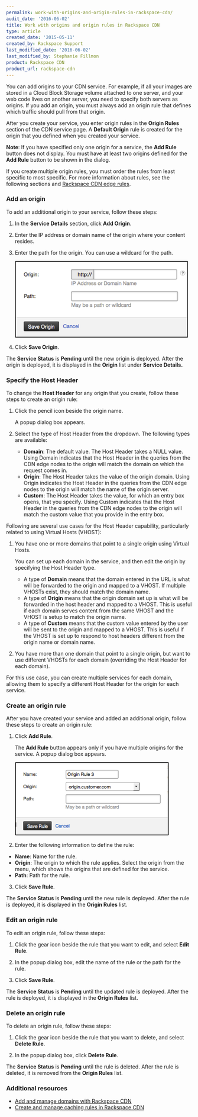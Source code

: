 ```yaml
---
permalink: work-with-origins-and-origin-rules-in-rackspace-cdn/
audit_date: '2016-06-02'
title: Work with origins and origin rules in Rackspace CDN
type: article
created_date: '2015-05-11'
created_by: Rackspace Support
last_modified_date: '2016-06-02'
last_modified_by: Stephanie Fillmon
product: Rackspace CDN
product_url: rackspace-cdn
---
```


You can add origins to your CDN service. For example, if all your images
are stored in a Cloud Block Storage volume attached to one server, and
your web code lives on another server, you need to specify both servers
as origins. If you add an origin, you must always add an origin rule
that defines which traffic should pull from that origin.

After you create your service, you enter origin rules in the **Origin
Rules** section of the CDN service page. A **Default Origin** rule is
created for the origin that you defined when you created your service.

**Note**: If you have specified only one origin for a service, the **Add
Rule** button does not display. You must have at least two origins
defined for the **Add Rule** button to be shown in the dialog.

If you create multiple origin rules, you must order the rules from least
specific to most specific. For more information about rules, see the
following sections and [Rackspace CDN edge
rules](/support/how-to/rackspace-cdn-edge-rules).

### Add an origin

To add an additional origin to your service, follow these steps:

1. In the **Service Details** section, click **Add Origin**.

2. Enter the IP address or domain name of the origin where your content
resides.

3. Enter the path for the origin. You can use a wildcard for the path.

   ![](AddOrigin.png)

4. Click **Save Origin**.

The **Service Status** is **Pending** until
the new origin is deployed. After the origin is deployed, it is
displayed in the **Origin** list under **Service Details.**

### Specify the Host Header

To change the **Host Header** for any origin that you create, follow
these steps to create an origin rule:

1. Click the pencil icon beside the origin name.

   A popup dialog box appears.

2. Select the type of Host Header from the dropdown. The following types
are available:

   - **Domain**: The default value. The Host Header takes a NULL value. Using Domain indicates that the Host Header in the queries from the CDN edge nodes to the origin will match the domain on which the request comes in.
   - **Origin**: The Host Header takes the value of the origin domain. Using Origin indicates the Host Header in the queries from the CDN edge nodes to the origin will match the name of the origin server.
   - **Custom**: The Host Header takes the value, for which an entry box opens, that you specify. Using Custom indicates that the Host Header in the queries from the CDN edge nodes to the origin will match the custom value that you provide in the entry box.

Following are several use cases for the Host Header capability, particularly related to using Virtual Hosts (VHOST):

1. You have one or more domains that point to a single origin using
Virtual Hosts.

   You can set up each domain in the service, and then edit the origin by specifying the Host Header type.

   - A type of **Domain** means that the domain entered in the URL is what will be forwarded to the origin and mapped to a VHOST. If multiple VHOSTs exist, they should match the domain name.
   - A type of **Origin** means that the origin domain set up is what will be forwarded in the host header and mapped to a VHOST. This is useful if each domain serves content from the same VHOST and the VHOST is setup to match the origin name.
   - A type of **Custom** means that the custom value entered by the user will be sent to the origin and mapped to a VHOST.  This is useful if the VHOST is set up to respond to host headers different from the origin name or domain name.

2. You have more than one domain that point to a single origin, but
want to use different VHOSTs for each domain (overriding the Host Header
for each domain).

For this use case, you can create multiple services for each domain,
allowing them to specify a different Host Header for the origin for each
service.

### Create an origin rule

After you have created your service and added an additional origin,
follow these steps to create an origin rule:

1. Click **Add Rule**.

   The **Add Rule** button appears only if you have multiple origins for the service. A popup dialog box appears.

   ![](createOriginRule.png)

2. Enter the following information to define the rule:

-   **Name**: Name for the rule.
-   **Origin**: The origin to which the rule applies. Select the origin
    from the menu, which shows the origins that are defined for
    the service.
-   **Path**: Path for the rule.

3. Click **Save Rule**.

The **Service Status** is **Pending** until the
new rule is deployed. After the rule is deployed, it is displayed in the
**Origin Rules** list.

### Edit an origin rule

To edit an origin rule, follow these steps:

1. Click the gear icon beside the rule that you want to edit, and select
**Edit Rule**.

2. In the popup dialog box, edit the name of the rule or the path for
the rule.

3. Click **Save Rule**.

The **Service Status** is **Pending** until the
updated rule is deployed. After the rule is deployed, it is displayed in
the **Origin Rules** list.

### Delete an origin rule

To delete an origin rule, follow these steps:

1. Click the gear icon beside the rule that you want to delete, and
select **Delete Rule**.

2. In the popup dialog box, click **Delete Rule**.

The **Service Status** is **Pending** until the rule is deleted. After
the rule is deleted, it is removed from the **Origin Rules** list.

### Additional resources

- [Add and manage domains with Rackspace CDN](/support/how-to/add-and-manage-domains-in-rackspace-cdn)
- [Create and manage caching rules in Rackspace CDN](/support/how-to/create-and-manage-caching-rules-in-rackspace-cdn)
